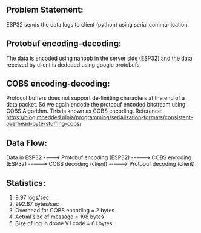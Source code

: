 ## Problem Statement:
   ESP32 sends the data logs to client (python) using serial communication.
## Protobuf encoding-decoding:
   The data is encoded using nanopb in the server side (ESP32) and the data received by client is dedoded using google protobufs.  
## COBS encoding-decoding:
   Protocol buffers does not support de-limiting characters at the end of a data packet. So we again encode the protobuf encoded bitstream using COBS Algorithm. This is known as COBS encoding.
   Reference: https://blog.mbedded.ninja/programming/serialization-formats/consistent-overhead-byte-stuffing-cobs/
## Data Flow:
   Data in ESP32 ----> Protobuf encoding (ESP32) -----> COBS encoding (ESP32) -----> COBS decoding (client) -----> Protobuf decoding (client)
## Statistics:
  1. 9.97 logs/sec
  2. 992.67 bytes/sec
  3. Overhead for COBS encoding = 2 bytes
  4. Actual size of message = 198 bytes
  5. Size of log in drone V1 code = 61 bytes
